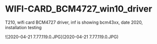 # WIFI-CARD_BCM4727_win10_driver
T210, wifi card BCM4727 driver, inf is showing bcm43xx, date 2020, installation testing

![2020-04-21 7.77.119.0.JPG](2020-04-21 7.77.119.0.JPG)

